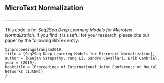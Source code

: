 
## MicroText Normalization


================

This code is for *Seq2Seq Deep Learning Models for Microtext Normalization*. If you find it is useful for your research, please cite our paper by the following BibTex entry:



```
@inproceedings{ranjan2019,
title = {Seq2Seq Deep Learning Models for Microtext Normalization},
author = {Ranjan Satapathy, Yang Li, Sandro Cavallari, Erik Cambria},
year = {2019},
booktitle = {Proceedings of International Joint Conference on Neural Networks (IJCNN)}
}
```
